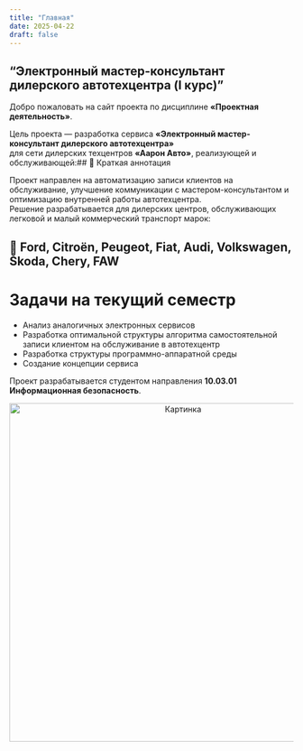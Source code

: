 ```yaml
---
title: "Главная"
date: 2025-04-22
draft: false
---
```


## “Электронный мастер-консультант дилерского автотехцентра (I курс)”

Добро пожаловать на сайт проекта по дисциплине **«Проектная деятельность»**.

Цель проекта — разработка сервиса **«Электронный мастер-консультант дилерского автотехцентра»**  
для сети дилерских техцентров **«Аарон Авто»**, реализующей и обслуживающей:## 📌 Краткая аннотация

Проект направлен на автоматизацию записи клиентов на обслуживание, улучшение коммуникации с мастером-консультантом и оптимизацию внутренней работы автотехцентра.  
Решение разрабатывается для дилерских центров, обслуживающих легковой и малый коммерческий транспорт марок:

🚗 Ford, Citroën, Peugeot, Fiat, Audi, Volkswagen, Škoda, Chery, FAW
---

# Задачи на текущий семестр
- Анализ аналогичных электронных сервисов
- Разработка оптимальной структуры алгоритма самостоятельной записи клиентом на обслуживание в автотехцентр 
- Разработка структуры программно-аппаратной среды
- Создание концепции сервиса 

Проект разрабатывается студентом направления **10.03.01 Информационная безопасность**.

<p align="center">
  <img src="/images/Рисунок1.jpg" width="600" alt="Картинка">
</p>
